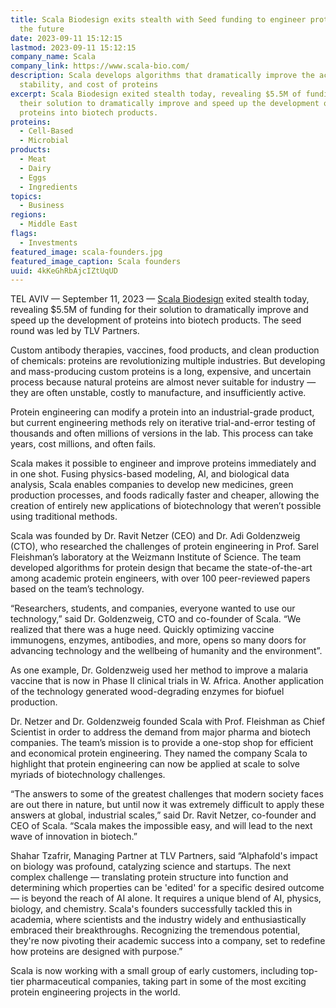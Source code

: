 ```yaml
---
title: Scala Biodesign exits stealth with Seed funding to engineer proteins of
  the future
date: 2023-09-11 15:12:15
lastmod: 2023-09-11 15:12:15
company_name: Scala
company_link: https://www.scala-bio.com/
description: Scala develops algorithms that dramatically improve the activity,
  stability, and cost of proteins
excerpt: Scala Biodesign exited stealth today, revealing $5.5M of funding for
  their solution to dramatically improve and speed up the development of
  proteins into biotech products.
proteins:
  - Cell-Based
  - Microbial
products:
  - Meat
  - Dairy
  - Eggs
  - Ingredients
topics:
  - Business
regions:
  - Middle East
flags:
  - Investments
featured_image: scala-founders.jpg
featured_image_caption: Scala founders
uuid: 4kKeGhRbAjcIZtUqUD
---
```

TEL AVIV — September 11, 2023 — [Scala Biodesign](https://www.scala-bio.com/) exited stealth today, revealing $5.5M of funding for their solution to dramatically improve and speed up the development of proteins into biotech products. The seed round was led by TLV Partners.

Custom antibody therapies, vaccines, food products, and clean production of chemicals: proteins are revolutionizing multiple industries. But developing and mass-producing custom proteins is a long, expensive, and uncertain process because natural proteins are almost never suitable for industry — they are often unstable, costly to manufacture, and insufficiently active.

Protein engineering can modify a protein into an industrial-grade product, but current engineering methods rely on iterative trial-and-error testing of thousands and often millions of versions in the lab. This process can take years, cost millions, and often fails.

Scala makes it possible to engineer and improve proteins immediately and in one shot. Fusing physics-based modeling, AI, and biological data analysis, Scala enables companies to develop new medicines, green production processes, and foods radically faster and cheaper, allowing the creation of entirely new applications of biotechnology that weren’t possible using traditional methods.

Scala was founded by Dr. Ravit Netzer (CEO) and Dr. Adi Goldenzweig (CTO), who researched the challenges of protein engineering in Prof. Sarel Fleishman’s laboratory at the Weizmann Institute of Science. The team developed algorithms for protein design that became the state-of-the-art among academic protein engineers, with over 100 peer-reviewed papers based on the team’s technology. 

“Researchers, students, and companies, everyone wanted to use our technology,” said Dr. Goldenzweig, CTO and co-founder of Scala. “We realized that there was a huge need. Quickly optimizing vaccine immunogens, enzymes, antibodies, and more, opens so many doors for advancing technology and the wellbeing of humanity and the environment”.

As one example, Dr. Goldenzweig used her method to improve a malaria vaccine that is now in Phase II clinical trials in W. Africa. Another application of the technology generated wood-degrading enzymes for biofuel production.

Dr. Netzer and Dr. Goldenzweig founded Scala with Prof. Fleishman as Chief Scientist in order to address the demand from major pharma and biotech companies. The team’s mission is to provide a one-stop shop for efficient and economical protein engineering. They named the company Scala to highlight that protein engineering can now be applied at scale to solve myriads of biotechnology challenges.

“The answers to some of the greatest challenges that modern society faces are out there in nature, but until now it was extremely difficult to apply these answers at global, industrial scales,” said Dr. Ravit Netzer, co-founder and CEO of Scala. “Scala makes the impossible easy, and will lead to the next wave of innovation in biotech.”

Shahar Tzafrir, Managing Partner at TLV Partners, said “Alphafold's impact on biology was profound, catalyzing science and startups. The next complex challenge — translating protein structure into function and determining which properties can be 'edited' for a specific desired outcome — is beyond the reach of AI alone. It requires a unique blend of AI, physics, biology, and chemistry. Scala's founders successfully tackled this in academia, where scientists and the industry widely and enthusiastically embraced their breakthroughs. Recognizing the tremendous potential, they're now pivoting their academic success into a company, set to redefine how proteins are designed with purpose.”

Scala is now working with a small group of early customers, including top-tier pharmaceutical companies, taking part in some of the most exciting protein engineering projects in the world.